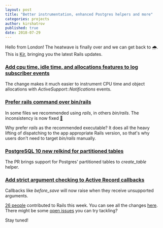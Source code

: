 ```yaml
---
layout: post
title: "Better instrumentation, enhanced Postgres helpers and more"
categories: projects
author: kirshatrov
published: true
date: 2018-07-29
---
```


Hello from London! The heatwave is finally over and we can get back to 🌧. This is [Kir](https://twitter.com/kirshatrov), bringing you the latest Rails updates.

### [Add cpu time, idle time, and allocations features to log subscriber events](https://github.com/rails/rails/pull/33449)

The change makes it much easier to instrument CPU time and object allocations with _ActiveSupport::Notifications_ events.

### [Prefer rails command over bin/rails](https://github.com/rails/rails/pull/33229)

In some files we recommended using _rails_, in others _bin/rails_. The inconsistency is now fixed [🎉](https://emojipedia.org/party-popper/)  

Why prefer _rails_ as the recommended executable? It does all the heavy lifting of dispatching to the app appropriate Rails version, so that's why users don't need to target _bin/rails_ manually.

### [PostgreSQL 10 new relkind for partitioned tables](https://github.com/rails/rails/pull/31336)

The PR brings support for Postgres' partitioned tables to _create\_table_ helper.

### [Add strict argument checking to Active Record callbacks](https://github.com/rails/rails/pull/30919)

Callbacks like _before\_save_ will now raise when they receive unsupported arguments.

[26 people](https://contributors.rubyonrails.org/contributors/in-time-window/20180721-20180729) contributed to Rails this week. You can see all the changes [here](https://github.com/rails/rails/compare/master@%7B2018-07-21%7D...@%7B2018-07-29%7D). There might be some [open issues](https://github.com/rails/rails/issues) you can try tackling?  

Stay tuned!
